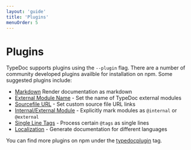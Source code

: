 ```yaml
---
layout: 'guide'
title: 'Plugins'
menuOrder: 5
---
```


# Plugins
TypeDoc supports plugins using the ``--plugin`` flag. There are a number of community developed
plugins availble for installation on npm. Some suggested plugins include:

* [Markdown](https://github.com/tgreyuk/typedoc-plugin-markdown) Render documentation as markdown
* [External Module Name](https://github.com/christopherthielen/typedoc-plugin-external-module-name) - Set the name of TypeDoc external modules
* [Sourcefile URL](https://github.com/gdelmas/typedoc-plugin-sourcefile-url) - Set custom source file URL links
* [Internal/External Module](https://github.com/christopherthielen/typedoc-plugin-internal-external) - Explicitly mark modules as `@internal` or `@external`
* [Single Line Tags](https://github.com/christopherthielen/typedoc-plugin-single-line-tags) - Process certain `@tags` as single lines
* [Localization](https://github.com/IgniteUI/typedoc-plugin-localization) - Generate documentation for different languages

You can find more plugins on npm under the [typedocplugin](https://www.npmjs.com/search?q=keywords:typedocplugin) tag.
